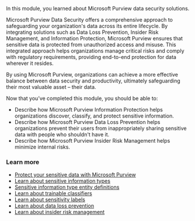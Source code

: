 
In this module, you learned about Microsoft Purview data security solutions.

Microsoft Purview Data Security offers a comprehensive approach to safeguarding your organization's data across its entire lifecycle. By integrating solutions such as Data Loss Prevention, Insider Risk Management, and Information Protection, Microsoft Purview ensures that sensitive data is protected from unauthorized access and misuse. This integrated approach helps organizations manage critical risks and comply with regulatory requirements, providing end-to-end protection for data wherever it resides.

 By using Microsoft Purview, organizations can achieve a more effective balance between data security and productivity, ultimately safeguarding their most valuable asset – their data.

Now that you’ve completed this module, you should be able to:

- Describe how Microsoft Purview Information Protection helps organizations discover, classify, and protect sensitive information.
- Describe how Microsoft Purview Data Loss Prevention helps organizations prevent their users from inappropriately sharing sensitive data with people who shouldn't have it.
- Describe how Microsoft Purview Insider Risk Management helps minimize internal risks.

### Learn more

- [Protect your sensitive data with Microsoft Purview](/purview/information-protection)
- [Learn about sensitive information types](/purview/sit-sensitive-information-type-learn-about)
- [Sensitive information type entity definitions](/purview/sit-sensitive-information-type-entity-definitions)
- [Learn about trainable classifiers](/purview/trainable-classifiers-learn-about)
- [Learn about sensitivity labels](/purview/sensitivity-labels)
- [Learn about data loss prevention](/purview/dlp-learn-about-dlp)
- [Learn about insider risk management](/purview/insider-risk-management)